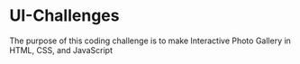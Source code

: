 # UI-Challenges
The purpose of this coding challenge is to make Interactive Photo Gallery  in HTML, CSS, and JavaScript
